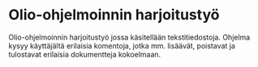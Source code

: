 # Olio-ohjelmoinnin harjoitustyö

Olio-ohjelmoinnin harjoitustyö jossa käsitellään tekstitiedostoja. Ohjelma kysyy käyttäjältä erilaisia komentoja, jotka mm. lisäävät, poistavat ja tulostavat erilaisia dokumentteja kokoelmaan.